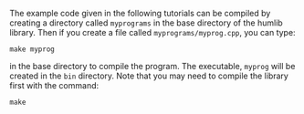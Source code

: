 
The example code given in the following tutorials can be compiled
by creating a directory called `myprograms` in the base directory
of the humlib library.  Then if you create a file called
`myprograms/myprog.cpp`, you can type:

```console
make myprog
```

in the base directory to compile the program.  The executable,
`myprog` will be created in the `bin` directory.  Note that you may
need to compile the library first with the command:

```console
make
```

